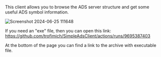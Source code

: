 This client allows you to browse the ADS server structure and get some useful ADS symbol information.

![Screenshot 2024-06-25 111648](https://github.com/trofimich/SimpleAdsClient/assets/36424453/3b2715b2-0f1d-4f71-8254-7f043a927265)

If you need an "exe" file, then you can open this link: https://github.com/trofimich/SimpleAdsClient/actions/runs/9695387403

At the bottom of the page you can find a link to the archive with executable file.
